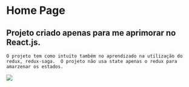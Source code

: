 # Home Page

## Projeto criado apenas para me aprimorar no React.js.
 
`O projeto tem como intuito também no aprendizado na utilização do redux, redux-saga. 
O projeto não usa state apenas o redux para amarzenar os estados.`

![](https://github.com/EvertonMirand/homepage/blob/master/homepage.gif)
